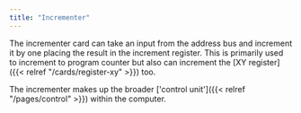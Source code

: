 ```yaml
---
title: "Incrementer"
---
```


The incrementer card can take an input from the address bus and increment it by one placing
the result in the increment register. This is primarily used to increment to program counter
but also can increment the [XY register]({{< relref "/cards/register-xy" >}}) too.

The incrementer makes up the broader
['control unit']({{< relref "/pages/control" >}}) within the computer.
